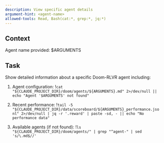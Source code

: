 ```yaml
---
description: View specific agent details
argument-hint: <agent-name>
allowed-tools: Read, Bash(cat:*, grep:*, jq:*)
---
```


## Context

Agent name provided: $ARGUMENTS

## Task

Show detailed information about a specific Doom-RLVR agent including:

1. Agent configuration:
!`cat "${CLAUDE_PROJECT_DIR}/doom/agents/${ARGUMENTS}.md" 2>/dev/null || echo "Agent '$ARGUMENTS' not found"`

2. Recent performance:
!`tail -5 "${CLAUDE_PROJECT_DIR}/data/scoreboard/${ARGUMENTS}_performance.jsonl" 2>/dev/null | jq -r '.reward' | paste -sd, - || echo "No performance data"`

3. Available agents (if not found):
!`ls "${CLAUDE_PROJECT_DIR}/doom/agents/" | grep "^agent-" | sed 's/\.md$//'`